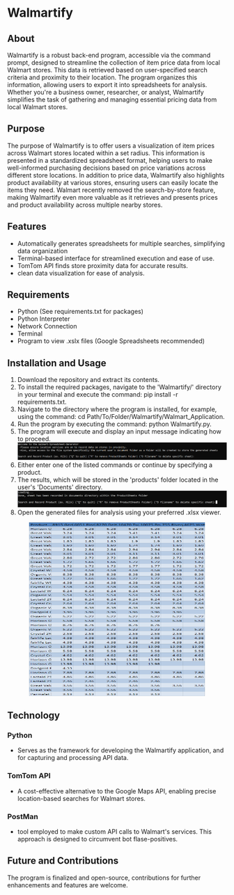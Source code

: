 # Walmartify



## About
Walmartify is a robust back-end program, accessible via the command prompt, designed to streamline the collection of item price data from local Walmart stores. This data is retrieved based on user-specified search criteria and proximity to their location. The program organizes this information, allowing users to export it into spreadsheets for analysis. Whether you're a business owner, researcher, or analyst, Walmartify simplifies the task of gathering and managing essential pricing data from local Walmart stores.

## Purpose
The purpose of Walmartify is to offer users a visualization of item prices across Walmart stores located within a set radius. This information is presented in a standardized spreadsheet format, helping users to make well-informed purchasing decisions based on price variations across different store locations. In addition to price data, Walmartify also highlights product availability at various stores, ensuring users can easily locate the items they need. Walmart recently removed the search-by-store feature, making Walmartify even more valuable as it retrieves and presents prices and product availability across multiple nearby stores.

## Features
* Automatically generates spreadsheets for multiple searches, simplifying data organization
* Terminal-based interface for streamlined execution and ease of use.
* TomTom API finds store proximity data for accurate results.
* clean data visualization for ease of analysis.

## Requirements
* Python (See requirements.txt for packages)
* Python Interpreter
* Network Connection
* Terminal
* Program to view .xslx files (Google Spreadsheets recommended)

## Installation and Usage
 1. Download the repository and extract its contents.
 2. To install the required packages, navigate to the 'Walmartify/' directory in your terminal and execute the command: pip install -r requirements.txt.
 3. Navigate to the directory where the program is installed, for example, using the command: cd Path/To/Folder/Walmartify/Walmart_Application.
 4. Run the program by executing the command: python Walmartify.py.
 5. The program will execute and display an input message indicating how to proceed.
 ![Logo](Walmart_Application/README_Images/Start.PNG)
 6. Either enter one of the listed commands or continue by specifying a product.
 7. The results, which will be stored in the 'products' folder located in the user's 'Documents' directory.
 ![Logo](Walmart_Application/README_Images/done.png)
 8. Open the generated files for analysis using your preferred .xlsx viewer.
<p align="center">
  <img src="Walmart_Application/README_Images/sheet.PNG" width="80%" height="400" margin-left="auto" margin-right="auto">
</p>

## Technology
### Python
* Serves as the framework for developing the Walmartify application, and for capturing and processing API data.
### TomTom API
* A cost-effective alternative to the Google Maps API, enabling precise location-based searches for Walmart stores.
### PostMan 
* tool employed to make custom API calls to Walmart's services. This approach is designed to circumvent bot flase-positives.

## Future and Contributions
The program is finalized and open-source, contributions for further enhancements and features are welcome.
